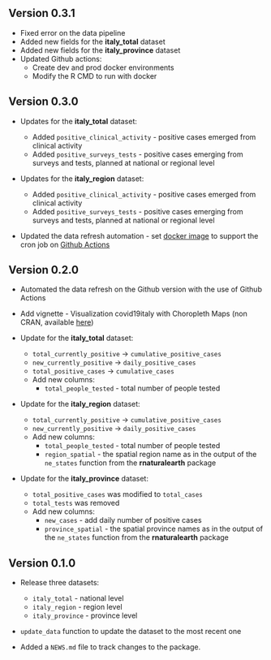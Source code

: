 ## Version 0.3.1

* Fixed error on the data pipeline
* Added new fields for the **italy_total** dataset 
* Added new fields for the **italy_province** dataset 
* Updated Github actions:
    - Create dev and prod docker environments
    - Modify the R CMD to run with docker

## Version 0.3.0
* Updates for the **italy_total** dataset:

  - Added `positive_clinical_activity` - positive cases emerged from clinical activity
  - Added `positive_surveys_tests` - positive cases emerging from surveys and tests, planned at national or regional level

* Updates for the **italy_region** dataset:

  - Added `positive_clinical_activity` - positive cases emerged from clinical activity
  - Added `positive_surveys_tests` - positive cases emerging from surveys and tests, planned at national or regional level

* Updated the data refresh automation - set [docker image](https://hub.docker.com/r/rkrispin/covid19italy) to support the cron job on [Github Actions](https://github.com/RamiKrispin/covid19Italy/blob/master/.github/workflows/data_refresh_docker.yml)


## Version 0.2.0

* Automated the data refresh on the Github version with the use of Github Actions
* Add vignette - Visualization covid19italy with Choropleth Maps (non CRAN, available [here](https://covid19r.github.io/covid19italy/articles/geospatial_visualization.html))
* Update for the **italy_total** dataset:
  - `total_currently_positive` -> `cumulative_positive_cases`
  - `new_currently_positive` -> `daily_positive_cases`
  - `total_positive_cases` -> `cumulative_cases`
  - Add new columns:
      - `total_people_tested` - total number of people tested 
  
* Update for the **italy_region** dataset:
  - `total_currently_positive` -> `cumulative_positive_cases`
  - `new_currently_positive` -> `daily_positive_cases`
   - Add new columns:
      - `total_people_tested` - total number of people tested 
      - `region_spatial` - the spatial region name as in the output of the `ne_states` function from the **rnaturalearth** package

* Update for the **italy_province** dataset:
  - `total_positive_cases` was modified to `total_cases`
  -  `total_tests` was removed
  - Add new columns:
      - `new_cases` - add daily number of positive cases
      - `province_spatial` - the spatial province names as in the output of the `ne_states` function from the **rnaturalearth** package

## Version 0.1.0

* Release three datasets:
  - `italy_total` - national level
  - `italy_region` - region level
  - `italy_province` - province level
* `update_data` function to update the dataset to the most recent one


* Added a `NEWS.md` file to track changes to the package.
